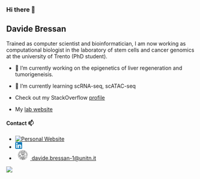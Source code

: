 ### Hi there 👋
## Davide Bressan
Trained as computer scientist and bioinformatician, I am now working as computational biologist in the laboratory of stem cells and cancer genomics at the university of Trento (PhD student). 

- 🔭 I’m currently working on the epigenetics of liver regeneration and tumorigeneisis. 
- 🌱 I’m currently learning scRNA-seq, scATAC-seq

- Check out my StackOverflow [profile](https://stackoverflow.com/users/13328010/davidebrex?tab=profile)
- My [lab website](https://www.cibio.unitn.it/956/laboratory-of-stem-cells-and-cancer-genomics)

#### Contact 📫
- [![Personal Website]()]( https://davidebrex.github.io/)
&nbsp;
- [![linkedin](https://github.com/MartinBanchero/MartinBanchero/blob/master/linkedins.png) ](https://www.linkedin.com/in/davide-bressan/)
- [<img src="https://github.com/DavideBrex/DavideBrex/blob/main/unitn.png" alt="Unitn logo" width="40" /> davide.bressan-1@unitn.it](mailto:davide.bressan-1@unitn.it)


![](https://komarev.com/ghpvc/?username=DavideBrex)
